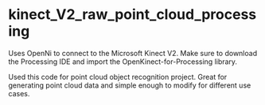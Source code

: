 # kinect_V2_raw_point_cloud_processing
Uses OpenNi to connect to the Microsoft Kinect V2. Make sure to download the Processing IDE and import the OpenKinect-for-Processing library. 

Used this code for point cloud object recognition project. Great for generating point cloud data and simple enough to modify for different use cases. 

